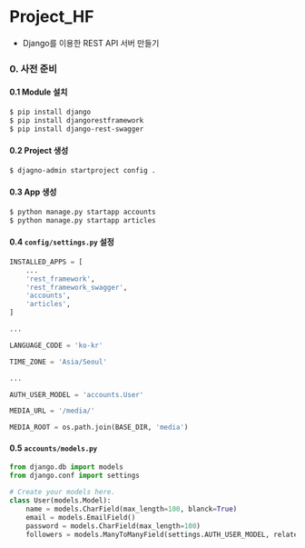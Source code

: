 # Project_HF

- Django를 이용한 REST API 서버 만들기

### 0. 사전 준비

#### 0.1 Module 설치

```bash
$ pip install django
$ pip install djangorestframework
$ pip install django-rest-swagger
```

#### 0.2 Project 생성

```bash
$ djagno-admin startproject config .
```

#### 0.3 App 생성

```bash
$ python manage.py startapp accounts
$ python manage.py startapp articles
```

#### 0.4 `config/settings.py` 설정

```python
INSTALLED_APPS = [
	...
    'rest_framework',
    'rest_framework_swagger',
    'accounts',
    'articles',
]

...

LANGUAGE_CODE = 'ko-kr'

TIME_ZONE = 'Asia/Seoul'

...

AUTH_USER_MODEL = 'accounts.User'

MEDIA_URL = '/media/'

MEDIA_ROOT = os.path.join(BASE_DIR, 'media')
```

#### 0.5 `accounts/models.py`

```python
from django.db import models
from django.conf import settings

# Create your models here.
class User(models.Model):
    name = models.CharField(max_length=100, blanck=True)
    email = models.EmailField()
    password = models.CharField(max_length=100)
    followers = models.ManyToManyField(settings.AUTH_USER_MODEL, related_name='followings')
```

